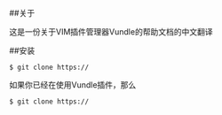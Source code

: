 ##关于

这是一份关于VIM插件管理器Vundle的帮助文档的中文翻译

##安装

```
$ git clone https://
```

如果你已经在使用Vundle插件，那么

```
$ git clone https://
```
